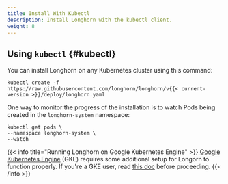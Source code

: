 ```yaml
---
title: Install With Kubectl
description: Install Longhorn with the kubectl client.
weight: 8
---
```


## Using `kubectl` {#kubectl}

You can install Longhorn on any Kubernetes cluster using this command:

```shell
kubectl create -f https://raw.githubusercontent.com/longhorn/longhorn/v{{< current-version >}}/deploy/longhorn.yaml
```

One way to monitor the progress of the installation is to watch Pods being created in the `longhorn-system` namespace:

```shell
kubectl get pods \
--namespace longhorn-system \
--watch
```

{{< info title="Running Longhorn on Google Kubernetes Engine" >}}
[Google Kubernetes Engine](https://cloud.google.com/kubernetes-engine/) (GKE) requires some additional setup for Longorn to function properly. If you're a GKE user, read [this doc](../../users-guide/cloud-provider-notes/google-kubernetes-engine) before proceeding.
{{< /info >}}